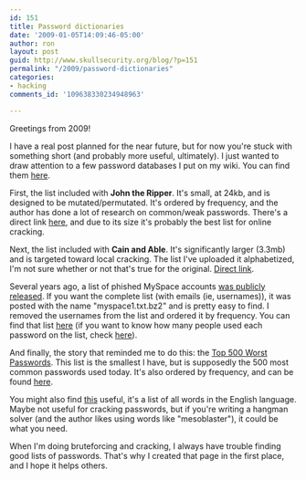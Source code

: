 ```yaml
---
id: 151
title: Password dictionaries
date: '2009-01-05T14:09:46-05:00'
author: ron
layout: post
guid: http://www.skullsecurity.org/blog/?p=151
permalink: "/2009/password-dictionaries"
categories:
- hacking
comments_id: '109638330234948963'

---
```


Greetings from 2009! 

I have a real post planned for the near future, but for now you're stuck with something short (and probably more useful, ultimately). I just wanted to draw attention to a few password databases I put on my wiki. You can find them <a href='http://www.skullsecurity.org/wiki/index.php/Passwords'>here</a>. 
<!--more-->
First, the list included with <strong>John the Ripper</strong>. It's small, at 24kb, and is designed to be mutated/permutated. It's ordered by frequency, and the author has done a lot of research on common/weak passwords. There's a direct link <a href='http://www.skullsecurity.org/wiki/images/5/53/List-john.txt'>here</a>, and due to its size it's probably the best list for online cracking.

Next, the list included with <strong>Cain and Able</strong>. It's significantly larger (3.3mb) and is targeted toward local cracking. The list I've uploaded it alphabetized, I'm not sure whether or not that's true for the original. <a href='http://www.skullsecurity.org/wiki/images/b/b5/List-cain.txt'>Direct link</a>. 

Several years ago, a list of phished MySpace accounts <a href='http://www.wired.com/politics/security/commentary/securitymatters/2006/12/72300'>was publicly released</a>. If you want the complete list (with emails (ie, usernames)), it was posted with the name "myspace1.txt.bz2" and is pretty easy to find.
I removed the usernames from the list and ordered it by frequency. You can find that list <a href='http://www.skullsecurity.org/wiki/images/7/72/List-myspace.txt'>here</a> (if you want to know how many people used each password on the list, check <a href='http://www.skullsecurity.org/wiki/images/c/c5/Myspace-counts.txt'>here</a>). 

And finally, the story that reminded me to do this: the <a href='http://www.whatsmypass.com/?p=415'>Top 500 Worst Passwords</a>. This list is the smallest I have, but is supposedly the 500 most common passwords used today. It's also ordered by frequency, and can be found <a href='http://www.skullsecurity.org/wiki/images/c/ca/500-worst-passwords.txt'>here</a>. 

You might also find <a href='http://www.skullsecurity.org/wiki/images/8/82/English.txt'>this</a> useful, it's a list of all words in the English language. Maybe not useful for cracking passwords, but if you're writing a hangman solver (and the author likes using words like "mesoblaster"), it could be what you need. 

When I'm doing bruteforcing and cracking, I always have trouble finding good lists of passwords. That's why I created that page in the first place, and I hope it helps others. 

